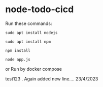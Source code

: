# node-todo-cicd

Run these commands:


`sudo apt install nodejs`


`sudo apt install npm`


`npm install`

`node app.js`

or Run by docker compose

test123 . Again added new line.... 23/4/2023

